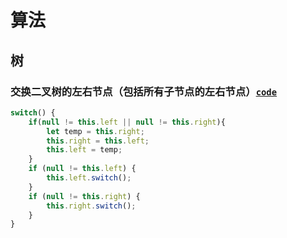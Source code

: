 # 算法
## 树
### 交换二叉树的左右节点（包括所有子节点的左右节点）[`code`](code/algorithm/algorithmTreeSwitch.html)
```javascript
switch() {
    if(null != this.left || null != this.right){
        let temp = this.right;
        this.right = this.left;
        this.left = temp;
    }
    if (null != this.left) {
        this.left.switch();
    }
    if (null != this.right) {
        this.right.switch();
    }
}
```
